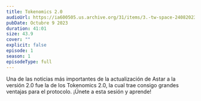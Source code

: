 ```yaml
---
title: Tokenomics 2.0
audioUrl: https://ia600505.us.archive.org/31/items/3.-tw-space-24082023/3.TwSpace24082023.m4a
pubDate: Octubre 9 2023
duration: 41:01
size: 43.9
cover: ""
explicit: false
episode: 1
season: 1
episodeType: full
---
```

Una de las noticias más importantes de la actualización de Astar a la versión 2.0 fue la de los Tokenomics 2.0, la cual trae consigo grandes ventajas para el protocolo. ¡Únete a esta sesión y aprende!